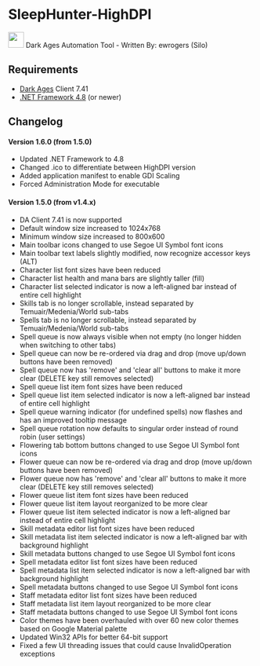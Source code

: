 # SleepHunter-HighDPI
<img src="SleepHunter-HighDPI/Nis.ico" width=32 height=32/>
Dark Ages Automation Tool - Written By: ewrogers (Silo)

## Requirements
- [Dark Ages](http://www.darkages.com) Client 7.41
- [.NET Framework 4.8](https://dotnet.microsoft.com/download/dotnet-framework/thank-you/net48-web-installer) (or newer)

## Changelog

#### Version 1.6.0 (from 1.5.0)
- Updated .NET Framework to 4.8
- Changed .ico to differentiate between HighDPI version
- Added application manifest to enable GDI Scaling
- Forced Administration Mode for executable

#### Version 1.5.0 (from v1.4.x)
- DA Client 7.41 is now supported
- Default window size increased to 1024x768
- Minimum window size increased to 800x600
- Main toolbar icons changed to use Segoe UI Symbol font icons
- Main toolbar text labels slightly modified, now recognize accessor keys (ALT)
- Character list font sizes have been reduced
- Character list health and mana bars are slightly taller (fill)
- Character list selected indicator is now a left-aligned bar instead of entire cell highlight
- Skills tab is no longer scrollable, instead separated by Temuair/Medenia/World sub-tabs
- Spells tab is no longer scrollable, instead separated by Temuair/Medenia/World sub-tabs
- Spell queue is now always visible when not empty (no longer hidden when switching to other tabs)
- Spell queue can now be re-ordered via drag and drop (move up/down buttons have been removed)
- Spell queue now has 'remove' and 'clear all' buttons to make it more clear (DELETE key still removes selected)
- Spell queue list item font sizes have been reduced
- Spell queue list item selected indicator is now a left-aligned bar instead of entire cell highlight
- Spell queue warning indicator (for undefined spells) now flashes and has an improved tooltip message
- Spell queue rotation now defaults to singular order instead of round robin (user settings)
- Flowering tab bottom buttons changed to use Segoe UI Symbol font icons
- Flower queue can now be re-ordered via drag and drop (move up/down buttons have been removed)
- Flower queue now has 'remove' and 'clear all' buttons to make it more clear (DELETE key still removes selected)
- Flower queue list item font sizes have been reduced
- Flower queue list item layout reorganized to be more clear
- Flower queue list item selected indicator is now a left-aligned bar instead of entire cell highlight 
- Skill metadata editor list font sizes have been reduced
- Skill metadata list item selected indicator is now a left-aligned bar with background highlight
- Skill metadata buttons changed to use Segoe UI Symbol font icons
- Spell metadata editor list font sizes have been reduced
- Spell metadata list item selected indicator is now a left-aligned bar with background highlight
- Spell metadata buttons changed to use Segoe UI Symbol font icons
- Staff metadata editor list font sizes have been reduced
- Staff metadata list item layout reorganized to be more clear
- Staff metadata buttons changed to use Segoe UI Symbol font icons
- Color themes have been overhauled with over 60 new color themes based on Google Material palette
- Updated Win32 APIs for better 64-bit support
- Fixed a few UI threading issues that could cause InvalidOperation exceptions
